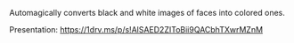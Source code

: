 Automagically converts black and white images of faces into colored ones.

Presentation: https://1drv.ms/p/s!AlSAED2ZIToBii9QACbhTXwrMZnM
